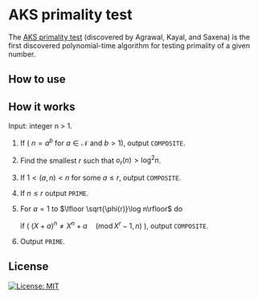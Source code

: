 # AKS primality test
The [AKS primality test](https://www.cse.iitk.ac.in/users/manindra/algebra/primality_v6.pdf) (discovered by Agrawal, Kayal, and Saxena) is the first discovered polynomial-time algorithm for testing primality of a given number.

## How to use

## How it works

Input: integer n > 1.

1. If ( $n = a^b$ for $a \in \mathcal{N}$ and $b>1$), output `COMPOSITE`.
2. Find the smallest $r$ such that $o_r(n) > \log^2 n$.
3. If $1 < (a, n) < n$ for some $a \leq r$, output `COMPOSITE`.
4. If $n \leq r$ output `PRIME`.
5. For $a = 1$ to $\lfloor \sqrt{\phi(r)}\log n\rfloor$ do
    
    if ( $(X+a)^n \neq X^n+a \quad (\operatorname{mod} X^r-1, n)$ ), output `COMPOSITE`.
6. Output `PRIME`.



## License
[![License: MIT](https://img.shields.io/badge/License-MIT-yellow.svg)](https://opensource.org/licenses/MIT)

